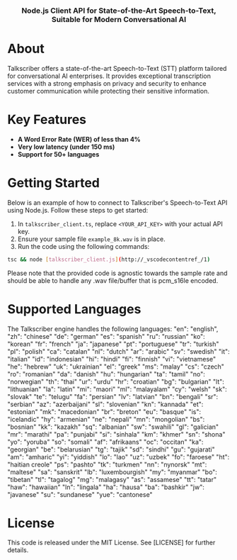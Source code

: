 <h3 align="center">
  Node.js Client API for State-of-the-Art Speech-to-Text, Suitable for Modern Conversational AI
</h3>

# About
Talkscriber offers a state-of-the-art Speech-to-Text (STT) platform tailored for conversational AI enterprises. It provides exceptional transcription services with a strong emphasis on privacy and security to enhance customer communication while protecting their sensitive information. 

# Key Features
- **A Word Error Rate (WER) of less than 4%**
- **Very low latency (under 150 ms)**
- **Support for 50+ languages**

# Getting Started
Below is an example of how to connect to Talkscriber's Speech-to-Text API using Node.js.
Follow these steps to get started:

1. In `talkscriber_client.ts`, replace `<YOUR_API_KEY>` with your actual API key.
2. Ensure your sample file `example_8k.wav` is in place.
3. Run the code using the following commands:

```bash
tsc && node [talkscriber_client.js](http://_vscodecontentref_/1)
```

Please note that the provided code is agnostic towards the sample rate and should be able to handle 
any .wav file/buffer that is pcm_s16le encoded.

# Supported Languages
The Talkscriber engine handles the following languages:
"en": "english",
"zh": "chinese"
"de": "german"
"es": "spanish"
"ru": "russian"
"ko": "korean"
"fr": "french"
"ja": "japanese"
"pt": "portuguese"
"tr": "turkish"
"pl": "polish"
"ca": "catalan"
"nl": "dutch"
"ar": "arabic"
"sv": "swedish"
"it": "italian"
"id": "indonesian"
"hi": "hindi"
"fi": "finnish"
"vi": "vietnamese"
"he": "hebrew"
"uk": "ukrainian"
"el": "greek"
"ms": "malay"
"cs": "czech"
"ro": "romanian"
"da": "danish"
"hu": "hungarian"
"ta": "tamil"
"no": "norwegian"
"th": "thai"
"ur": "urdu"
"hr": "croatian"
"bg": "bulgarian"
"lt": "lithuanian"
"la": "latin"
"mi": "maori"
"ml": "malayalam"
"cy": "welsh"
"sk": "slovak"
"te": "telugu"
"fa": "persian"
"lv": "latvian"
"bn": "bengali"
"sr": "serbian"
"az": "azerbaijani"
"sl": "slovenian"
"kn": "kannada"
"et": "estonian"
"mk": "macedonian"
"br": "breton"
"eu": "basque"
"is": "icelandic"
"hy": "armenian"
"ne": "nepali"
"mn": "mongolian"
"bs": "bosnian"
"kk": "kazakh"
"sq": "albanian"
"sw": "swahili"
"gl": "galician"
"mr": "marathi"
"pa": "punjabi"
"si": "sinhala"
"km": "khmer"
"sn": "shona"
"yo": "yoruba"
"so": "somali"
"af": "afrikaans"
"oc": "occitan"
"ka": "georgian"
"be": "belarusian"
"tg": "tajik"
"sd": "sindhi"
"gu": "gujarati"
"am": "amharic"
"yi": "yiddish"
"lo": "lao"
"uz": "uzbek"
"fo": "faroese"
"ht": "haitian creole"
"ps": "pashto"
"tk": "turkmen"
"nn": "nynorsk"
"mt": "maltese"
"sa": "sanskrit"
"lb": "luxembourgish"
"my": "myanmar"
"bo": "tibetan"
"tl": "tagalog"
"mg": "malagasy"
"as": "assamese"
"tt": "tatar"
"haw": "hawaiian"
"ln": "lingala"
"ha": "hausa"
"ba": "bashkir"
"jw": "javanese"
"su": "sundanese"
"yue": "cantonese"

# License
This code is released under the MIT License. See [LICENSE] for further details.